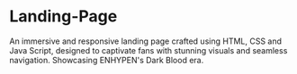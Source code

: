 # Landing-Page
An immersive and responsive landing page crafted using HTML, CSS and Java Script, designed to captivate fans with stunning visuals and seamless navigation. Showcasing ENHYPEN's Dark Blood era.
